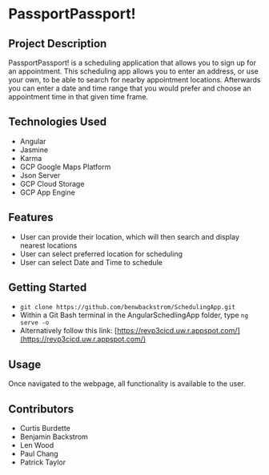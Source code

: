 # PassportPassport!

## Project Description

PassportPassport! is a scheduling application that allows you to sign up for an appointment. This scheduling app allows you to enter an address, or use your own, to be able to search for nearby appointment locations. Afterwards you can enter a date and time range that you would prefer and choose an appointment time in that given time frame.

## Technologies Used

* Angular
* Jasmine
* Karma
* GCP Google Maps Platform
* Json Server
* GCP Cloud Storage
* GCP App Engine

## Features

- User can provide their location, which will then search and display nearest locations
- User can select preferred location for scheduling
- User can select Date and Time to schedule

## Getting Started
   
* `git clone https://github.com/benwbackstrom/SchedulingApp.git`
* Within a Git Bash terminal in the AngularSchedlingApp folder, type `ng serve -o`
* Alternatively follow this link: [https://revp3cicd.uw.r.appspot.com/](https://revp3cicd.uw.r.appspot.com/)

## Usage

Once navigated to the webpage, all functionality is available to the user.

## Contributors

* Curtis Burdette
* Benjamin Backstrom
* Len Wood
* Paul Chang
* Patrick Taylor

